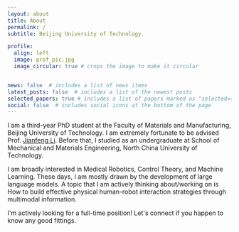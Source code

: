 ```yaml
---
layout: about
title: About
permalink: /
subtitle: Beijing University of Technology.

profile:
  align: left
  image: prof_pic.jpg
  image_circular: true # crops the image to make it circular


news: false  # includes a list of news items
latest_posts: false  # includes a list of the newest posts
selected_papers: true # includes a list of papers marked as "selected={true}"
social: false  # includes social icons at the bottom of the page
---
```


I am a third-year PhD student at the Faculty of Materials and Manufacturing, Beijing University of Technology. I am extremely fortunate to be advised Prof. [Jianfeng Li](https://fmm.bjut.edu.cn/info/1132/1565.htm). Before that, I studied as an undergraduate at School of Mechanical and Materials Engineering, North China University of Technology. 

I am broadly interested in Medical Robotics, Control Theory, and Machine Learning. These days, I am mostly drawn by the development of large language models. A topic that I am actively thinking about/working on is How to build effective physical human-robot interaction strategies through multimodal information.


I'm actively looking for a full-time position! Let's connect if you happen to know any good fittings.